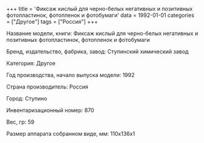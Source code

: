 +++
title = 'Фиксаж кислый для черно-белых негативных и позитивных фотопластинок, фотопленок и фотобумаги'
data = 1992-01-01
categories = ["Другое"]
tags = ["Россия"]
+++

Название модели, книги: Фиксаж кислый для черно-белых негативных и позитивных фотопластинок, фотопленок и фотобумаги

Бренд, издательство, фабрика, завод: Ступинский химический завод

Категория: Другое

Год производства, начало выпуска модели: 1992

Страна производитель: Россия

Город: Ступино

Инвентаризационный номер: 870

Вес, гр: 59

Размер аппарата  собранном виде, мм: 110х136х1

